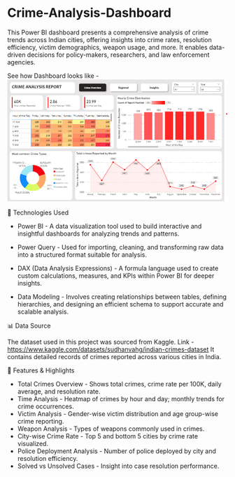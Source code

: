 # Crime-Analysis-Dashboard
This Power BI dashboard presents a comprehensive analysis of crime trends across Indian cities, offering insights into crime rates, resolution efficiency, victim demographics, weapon usage, and more. It enables data-driven decisions for policy-makers, researchers, and law enforcement agencies.

See how Dashboard looks like - ![Dashboard Preview](https://github.com/Shubham-Dalvii/Crime-Analysis-Dashboard/blob/main/Crime_Analysis_Dashboard.png)

🧰 Technologies Used

- Power BI - 
A data visualization tool used to build interactive and insightful dashboards for analyzing trends and patterns.

- Power Query - 
Used for importing, cleaning, and transforming raw data into a structured format suitable for analysis.

- DAX (Data Analysis Expressions) - 
A formula language used to create custom calculations, measures, and KPIs within Power BI for deeper insights.

- Data Modeling - 
Involves creating relationships between tables, defining hierarchies, and designing an efficient schema to support accurate and scalable analysis.

📊 Data Source 

The dataset used in this project was sourced from Kaggle. Link - https://www.kaggle.com/datasets/sudhanvahg/indian-crimes-dataset
It contains detailed records of crimes reported across various cities in India.

🌟 Features & Highlights 

- Total Crimes Overview - Shows total crimes, crime rate per 100K, daily average, and resolution rate.
- Time Analysis - Heatmap of crimes by hour and day; monthly trends for crime occurrences.
- Victim Analysis - Gender-wise victim distribution and age group-wise crime reporting.
- Weapon Analysis - Types of weapons commonly used in crimes.
- City-wise Crime Rate - Top 5 and bottom 5 cities by crime rate visualized.
- Police Deployment Analysis - Number of police deployed by city and resolution efficiency.
- Solved vs Unsolved Cases - Insight into case resolution performance.
